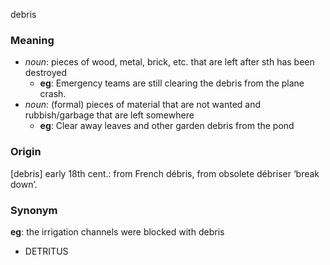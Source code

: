 debris
### Meaning
+ _noun_: pieces of wood, metal, brick, etc. that are left after sth has been destroyed
	+ __eg__: Emergency teams are still clearing the debris from the plane crash.
+ _noun_: (formal) pieces of material that are not wanted and rubbish/garbage that are left somewhere
	+ __eg__: Clear away leaves and other garden debris from the pond

### Origin

[debris] early 18th cent.: from French débris, from obsolete débriser ‘break down’.

### Synonym

__eg__: the irrigation channels were blocked with debris

+ DETRITUS


